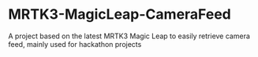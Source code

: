 # MRTK3-MagicLeap-CameraFeed
A project based on the latest MRTK3 Magic Leap to easily retrieve camera feed, mainly used for hackathon projects
